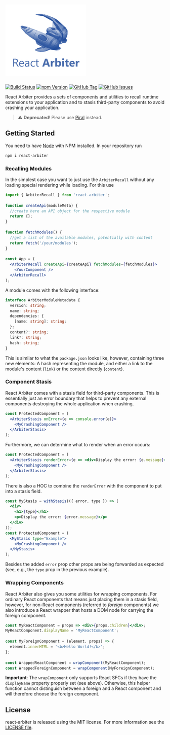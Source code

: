 # ![React Arbiter](docs/logo.png)

[![Build Status](https://dev.azure.com/FlorianRappl/react-arbiter/_apis/build/status/react-arbiter-CI?branchName=master)](https://dev.azure.com/FlorianRappl/react-arbiter/_build/latest?definitionId=4?branchName=master)
[![npm Version](https://img.shields.io/npm/v/react-arbiter.svg)](https://www.npmjs.com/package/react-arbiter)
[![GitHub Tag](https://img.shields.io/github/tag/FlorianRappl/react-arbiter.svg)](https://github.com/FlorianRappl/react-arbiter/releases)
[![GitHub Issues](https://img.shields.io/github/issues/FlorianRappl/react-arbiter.svg)](https://github.com/FlorianRappl/react-arbiter/issues)

React Arbiter provides a sets of components and utilities to recall runtime extensions to your application and to stasis third-party components to avoid crashing your application.

> :warning: **Deprecated**! Please use [Piral](https://piral.io) instead.

## Getting Started

You need to have [Node](https://nodejs.org/) with NPM installed. In your repository run

```sh
npm i react-arbiter
```

### Recalling Modules

In the simplest case you want to just use the `ArbiterRecall` without any loading special rendering while loading. For this use

```jsx
import { ArbiterRecall } from 'react-arbiter';

function createApi(moduleMeta) {
  //create here an API object for the respective module
  return {};
}

function fetchModules() {
  //get a list of the available modules, potentially with content
  return fetch('/your/modules');
}

const App = (
  <ArbiterRecall createApi={createApi} fetchModules={fetchModules}>
    <YourComponent />
  </ArbiterRecall>
);
```

A module comes with the following interface:

```ts
interface ArbiterModuleMetadata {
  version: string;
  name: string;
  dependencies: {
    [name: string]: string;
  };
  content?: string;
  link?: string;
  hash: string;
}
```

This is similar to what the `package.json` looks like, however, containing three new elements: A hash representing the module, and either a link to the module's content (`link`) or the content directly (`content`).

### Component Stasis

React Arbiter comes with a stasis field for third-party components. This is essentially just an error boundary that helps to prevent any external components destroying the whole application when crashing.

```jsx
const ProtectedComponent = (
  <ArbiterStasis onError={e => console.error(e)}>
    <MyCrashingComponent />
  </ArbiterStasis>
);
```

Furthermore, we can determine what to render when an error occurs:

```jsx
const ProtectedComponent = (
  <ArbiterStasis renderError={e => <div>Display the error: {e.message}</div>}>
    <MyCrashingComponent />
  </ArbiterStasis>
);
```

There is also a HOC to combine the `renderError` with the component to put into a stasis field.

```jsx
const MyStasis = withStasis(({ error, type }) => (
  <div>
    <h1>{type}</h1>
    <p>Display the error: {error.message}</p>
  </div>
));
const ProtectedComponent = (
  <MyStasis type="Example">
    <MyCrashingComponent />
  </MyStasis>
);
```

Besides the added `error` prop other props are being forwarded as expected (see, e.g., the `type` prop in the previous example).

### Wrapping Components

React Arbiter also gives you some utilities for wrapping components. For ordinary React components that means just placing them in a stasis field, however, for non-React components (referred to *foreign* components) we also introduce a React wrapper that hosts a DOM node for carrying the foreign component.

```jsx
const MyReactComponent = props => <div>{props.children}</div>;
MyReactComponent.displayName = 'MyReactComponent';

const MyForeignComponent = (element, props) => {
  element.innerHTML = '<b>Hello World!</b>';
};

const WrappedReactComponent = wrapComponent(MyReactComponent);
const WrappedForeignComponent = wrapComponent(MyForeignComponent);
```

**Important**: The `wrapComponent` only supports React SFCs if they have the `displayName` property properly set (see above). Otherwise, this helper function cannot distinguish between a foreign and a React component and will therefore choose the foreign component.

## License

react-arbiter is released using the MIT license. For more information see the [LICENSE file](LICENSE).
